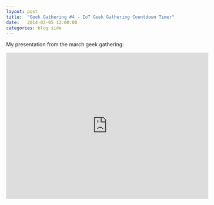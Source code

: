 ```yaml
---
layout: post
title:  "Geek Gathering #4 - IoT Geek Gathering Countdown Timer"
date:   2014-03-05 12:00:00
categories: blog side
---
```


My presentation from the march geek gathering:

<iframe src="http://prezi.com/embed/cox5oypykk43/?bgcolor=ffffff&amp;lock_to_path=0&amp;autoplay=0&amp;autohide_ctrls=0&amp;features=undefined&amp;disabled_features=undefined" width="550" height="400" frameBorder="0" webkitAllowFullScreen mozAllowFullscreen allowfullscreen></iframe>
